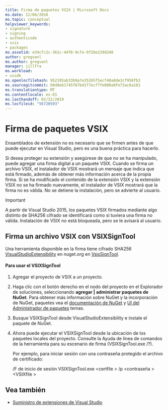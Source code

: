 ```yaml
---
title: Firma de paquetes VSIX | Microsoft Docs
ms.date: 11/04/2016
ms.topic: conceptual
helpviewer_keywords:
- signature
- signing
- authenticode
- vsix
- packages
ms.assetid: e34cfc2c-361c-44f8-9cfe-9f2be229d248
author: gregvanl
ms.author: gregvanl
manager: jillfra
ms.workload:
- vssdk
ms.openlocfilehash: 952195ab33b9a7e35265f5ecf40a8de3cf958fb3
ms.sourcegitcommit: b0d8e61745f67bd1f7ecf7fe080a0fe73ac6a181
ms.translationtype: MT
ms.contentlocale: es-ES
ms.lasthandoff: 02/22/2019
ms.locfileid: "56720593"
---
```

# <a name="signing-vsix-packages"></a>Firma de paquetes VSIX
Ensamblados de extensión no es necesario que se firmen antes de que puede ejecutar en Visual Studio, pero es una buena práctica para hacerlo.

 Si desea proteger su extensión y asegúrese de que no se ha manipulado, puede agregar una firma digital a un paquete VSIX. Cuando se firma un archivo VSIX, el instalador de VSIX mostrará un mensaje que indica que está firmado, además de obtener más información acerca de la propia firma. Si se ha modificado el contenido de la extensión VSIX y la extensión VSIX no se ha firmado nuevamente, el instalador de VSIX mostrará que la firma no es válida. No se detiene la instalación, pero se advierte al usuario.

> [!IMPORTANT]
>  A partir de Visual Studio 2015, los paquetes VSIX firmados mediante algo distinto de SHA256 cifrado se identificará como si tuviera una firma no válida. Instalación de VSIX no está bloqueada, pero se le avisará al usuario.

## <a name="signing-a-vsix-with-vsixsigntool"></a>Firma un archivo VSIX con VSIXSignTool
 Una herramienta disponible en la firma tiene cifrado SHA256 [VisualStudioExtensibility](http://www.nuget.org/profiles/VisualStudioExtensibility) en nuget.org en [VsixSignTool](http://www.nuget.org/packages/Microsoft.VSSDK.Vsixsigntool).

#### <a name="to-use-the-vsixsigntool"></a>Para usar el VSIXSignTool

1. Agregar el proyecto de VSIX a un proyecto.

2. Haga clic con el botón derecho en el nodo del proyecto en el Explorador de soluciones, seleccionando **agregar &#124; administrar paquetes de NuGet**.  Para obtener más información sobre NuGet y la incorporación de NuGet, paquetes vea el [documentación de NuGet](/NuGet) y [UI del Administrador de paquetes](/NuGet/Tools/Package-Manager-UI) temas.

3. Busque VSIXSignTool desde VisualStudioExtensibility e instale el paquete de NuGet.

4. Ahora puede ejecutar el VSIXSignTool desde la ubicación de los paquetes locales del proyecto. Consulte la Ayuda de línea de comandos de la herramienta para su escenario de firma (VSIXSignTool.exe /?).

   Por ejemplo, para iniciar sesión con una contraseña protegido el archivo de certificado:

   /F de inicio de sesión VSIXSignTool.exe \<certfile > /p \<contraseña > \<VSIXfile >

## <a name="see-also"></a>Vea también
- [Suministro de extensiones de Visual Studio](../extensibility/shipping-visual-studio-extensions.md)
